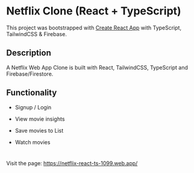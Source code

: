 # Netflix Clone (React + TypeScript)

This project was bootstrapped with [Create React App](https://github.com/facebook/create-react-app) with TypeScript, TailwindCSS & Firebase.

## Description

A Netflix Web App Clone is built with React, TailwindCSS, TypeScript and Firebase/Firestore.

## Functionality
- Signup / Login

- View movie insights

- Save movies to List

- Watch movies

#
Visit the page: https://netflix-react-ts-1099.web.app/
